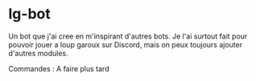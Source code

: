 # lg-bot

Un bot que j'ai cree en m'inspirant d'autres bots.
Je l'ai surtout fait pour pouvoir jouer a loup garoux sur Discord, mais on peux toujours ajouter d'autres modules.

Commandes :
A faire plus tard
